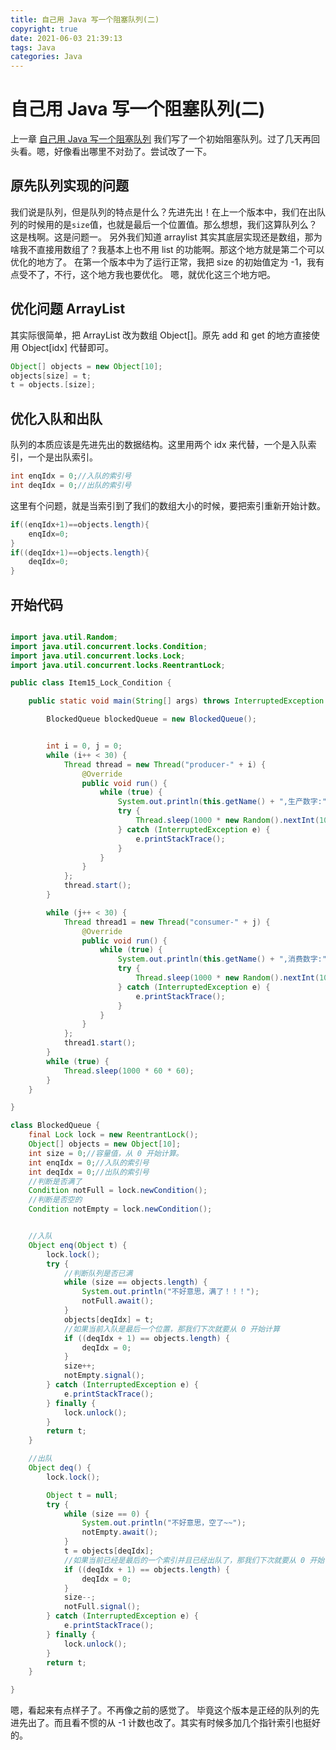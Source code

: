 ```yaml
---
title: 自己用 Java 写一个阻塞队列(二)
copyright: true
date: 2021-06-03 21:39:13
tags: Java
categories: Java
---
```


# 自己用 Java 写一个阻塞队列(二)

上一章 [自己用 Java 写一个阻塞队列](http://chenzhijun.top/2020/05/27/java-thread-lock-condition-blockqueue/) 我们写了一个初始阻塞队列。过了几天再回头看。嗯，好像看出哪里不对劲了。尝试改了一下。

## 原先队列实现的问题

我们说是队列，但是队列的特点是什么？先进先出！在上一个版本中，我们在出队列的时候用的是`size`值，也就是最后一个位置值。那么想想，我们这算队列么？这是栈啊。这是问题一。
另外我们知道 arraylist 其实其底层实现还是数组，那为啥我不直接用数组了？我基本上也不用 list 的功能啊。那这个地方就是第二个可以优化的地方了。
在第一个版本中为了运行正常，我把 size 的初始值定为 -1，我有点受不了，不行，这个地方我也要优化。
嗯，就优化这三个地方吧。

## 优化问题 ArrayList

其实际很简单，把 ArrayList 改为数组 Object[]。原先 add 和 get 的地方直接使用 Object[idx] 代替即可。

```java
Object[] objects = new Object[10];
objects[size] = t;
t = objects.[size];
```

## 优化入队和出队

队列的本质应该是先进先出的数据结构。这里用两个 idx 来代替，一个是入队索引，一个是出队索引。

```java
int enqIdx = 0;//入队的索引号
int deqIdx = 0;//出队的索引号
```
这里有个问题，就是当索引到了我们的数组大小的时候，要把索引重新开始计数。

```java
if((enqIdx+1)==objects.length){
    enqIdx=0;
}
if((deqIdx+1)==objects.length){
    deqIdx=0;
}
```

## 开始代码

<!--more-->
```java

import java.util.Random;
import java.util.concurrent.locks.Condition;
import java.util.concurrent.locks.Lock;
import java.util.concurrent.locks.ReentrantLock;

public class Item15_Lock_Condition {

    public static void main(String[] args) throws InterruptedException {

        BlockedQueue blockedQueue = new BlockedQueue();


        int i = 0, j = 0;
        while (i++ < 30) {
            Thread thread = new Thread("producer-" + i) {
                @Override
                public void run() {
                    while (true) {
                        System.out.println(this.getName() + ",生产数字:" + blockedQueue.enq(new Random().nextInt(10)));
                        try {
                            Thread.sleep(1000 * new Random().nextInt(10));
                        } catch (InterruptedException e) {
                            e.printStackTrace();
                        }
                    }
                }
            };
            thread.start();
        }

        while (j++ < 30) {
            Thread thread1 = new Thread("consumer-" + j) {
                @Override
                public void run() {
                    while (true) {
                        System.out.println(this.getName() + ",消费数字:" + blockedQueue.deq());
                        try {
                            Thread.sleep(1000 * new Random().nextInt(10));
                        } catch (InterruptedException e) {
                            e.printStackTrace();
                        }
                    }
                }
            };
            thread1.start();
        }
        while (true) {
            Thread.sleep(1000 * 60 * 60);
        }
    }

}

class BlockedQueue {
    final Lock lock = new ReentrantLock();
    Object[] objects = new Object[10];
    int size = 0;//容量值，从 0 开始计算。
    int enqIdx = 0;//入队的索引号
    int deqIdx = 0;//出队的索引号
    //判断是否满了
    Condition notFull = lock.newCondition();
    //判断是否空的
    Condition notEmpty = lock.newCondition();


    //入队
    Object enq(Object t) {
        lock.lock();
        try {
            //判断队列是否已满
            while (size == objects.length) {
                System.out.println("不好意思，满了！！！");
                notFull.await();
            }
            objects[deqIdx] = t;
            //如果当前入队是最后一个位置，那我们下次就要从 0 开始计算
            if ((deqIdx + 1) == objects.length) {
                deqIdx = 0;
            }
            size++;
            notEmpty.signal();
        } catch (InterruptedException e) {
            e.printStackTrace();
        } finally {
            lock.unlock();
        }
        return t;
    }

    //出队
    Object deq() {
        lock.lock();

        Object t = null;
        try {
            while (size == 0) {
                System.out.println("不好意思，空了~~");
                notEmpty.await();
            }
            t = objects[deqIdx];
            //如果当前已经是最后的一个索引并且已经出队了，那我们下次就要从 0 开始计算
            if ((deqIdx + 1) == objects.length) {
                deqIdx = 0;
            }
            size--;
            notFull.signal();
        } catch (InterruptedException e) {
            e.printStackTrace();
        } finally {
            lock.unlock();
        }
        return t;
    }

}
```

嗯，看起来有点样子了。不再像之前的感觉了。 毕竟这个版本是正经的队列的先进先出了。而且看不惯的从 -1 计数也改了。其实有时候多加几个指针索引也挺好的。